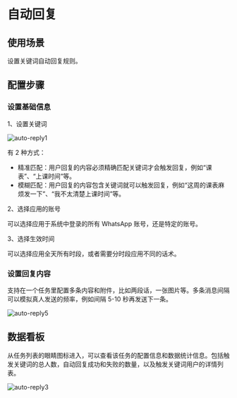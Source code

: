 # 自动回复

## 使用场景

设置关键词自动回复规则。

## 配置步骤

### 设置基础信息

1、设置关键词

![auto-reply1](/images/auto-reply1.png)

有 2 种方式：

- 精准匹配：用户回复的内容必须精确匹配关键词才会触发回复，例如“课表”、“上课时间”等。
- 模糊匹配：用户回复的内容包含关键词就可以触发回复，例如“这周的课表麻烦发一下”、“我不太清楚上课时间”等。

2、选择应用的账号

可以选择应用于系统中登录的所有 WhatsApp 账号，还是特定的账号。

3、选择生效时间

可以选择应用全天所有时段，或者需要分时段应用不同的话术。

### 设置回复内容

支持在一个任务里配置多条内容和附件，比如两段话，一张图片等。多条消息间隔可以模拟真人发送的频率，例如间隔 5-10 秒再发送下一条。

![auto-reply5](/images/auto-reply5.png)

## 数据看板

从任务列表的眼睛图标进入，可以查看该任务的配置信息和数据统计信息。包括触发关键词的总人数，自动回复成功和失败的数量，以及触发关键词用户的详情列表。

![auto-reply3](/images/auto-reply3.png)
